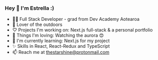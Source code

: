 ### Hey 👋 I'm Estrella :)

- 🧚🏼 Full Stack Developer - grad from Dev Academy Aotearoa 
- 🥾 Lover of the outdoors 
- ♡ Projects I'm working on: Next.js full-stack & a personal portfolio
- 🔭 Things I'm loving: Watching the aurora 😍
- 🌱 I'm currently learning: Next.js for my project 
- ✨ Skills in React, React-Redux and TypeScript
- 📫 Reach me at thestarshine@protonmail.com



